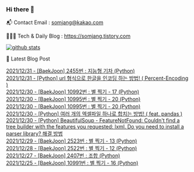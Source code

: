 ### Hi there 👋

📬  Contact Email : somjang@kakao.com

👨🏻‍💻  Tech & Daily Blog : https://somjang.tistory.com

[![github stats](https://github-readme-stats.vercel.app/api?username=SOMJANG&show_icons=true&hide_border=False)](https://somjang.tistory.com)

🤩 Latest Blog Post

[2021/12/31 - [BaekJoon] 2455번 : 지능형 기차 (Python)](https://somjang.tistory.com/entry/BaekJoon-2455%EB%B2%88-%EC%A7%80%EB%8A%A5%ED%98%95-%EA%B8%B0%EC%B0%A8-Python) <br>
[2021/12/31 - [Python] url 형식으로 한글을 인코딩 하는 방법! ( Percent-Encoding )](https://somjang.tistory.com/entry/Python-url-%ED%98%95%EC%8B%9D%EC%9C%BC%EB%A1%9C-%ED%95%9C%EA%B8%80%EC%9D%84-%EC%9D%B8%EC%BD%94%EB%94%A9-%ED%95%98%EB%8A%94-%EB%B0%A9%EB%B2%95-Percent-Encoding) <br>
[2021/12/30 - [BaekJoon] 10992번 : 별 찍기 - 17 (Python)](https://somjang.tistory.com/entry/BaekJoon-10992%EB%B2%88-%EB%B3%84-%EC%B0%8D%EA%B8%B0-17-Python) <br>
[2021/12/30 - [BaekJoon] 10995번 : 별 찍기 - 20 (Python)](https://somjang.tistory.com/entry/BaekJoon-10995%EB%B2%88-%EB%B3%84-%EC%B0%8D%EA%B8%B0-20-Python-1) <br>
[2021/12/30 - [BaekJoon] 10995번 : 별 찍기 - 20 (Python)](https://somjang.tistory.com/entry/BaekJoon-10995%EB%B2%88-%EB%B3%84-%EC%B0%8D%EA%B8%B0-20-Python) <br>
[2021/12/30 - [Python] 여러 개의 엑셀파일 하나로 합치는 방법! ( feat. pandas )](https://somjang.tistory.com/entry/Python-%EC%97%AC%EB%9F%AC-%EA%B0%9C%EC%9D%98-%EC%97%91%EC%85%80%ED%8C%8C%EC%9D%BC-%ED%95%98%EB%82%98%EB%A1%9C-%ED%95%A9%EC%B9%98%EB%8A%94-%EB%B0%A9%EB%B2%95-feat-pandas) <br>
[2021/12/30 - [Python] BeautifulSoup - FeatureNotFound: Couldn't find a tree builder with the features you requested: lxml. Do you need to install a parser library? 해결 방법](https://somjang.tistory.com/entry/Python-BeautifulSoup-FeatureNotFound-Couldnt-find-a-tree-builder-with-the-features-you-requested-lxml-Do-you-need-to-install-a-parser-library-%ED%95%B4%EA%B2%B0-%EB%B0%A9%EB%B2%95) <br>
[2021/12/29 - [BaekJoon] 2523번 : 별 찍기 - 13 (Python)](https://somjang.tistory.com/entry/BaekJoon-2523%EB%B2%88-%EB%B3%84-%EC%B0%8D%EA%B8%B0-13-Python) <br>
[2021/12/28 - [BaekJoon] 2522번 : 별 찍기 - 12 (Python)](https://somjang.tistory.com/entry/BaekJoon-2522%EB%B2%88-%EB%B3%84-%EC%B0%8D%EA%B8%B0-12-Python) <br>
[2021/12/27 - [BaekJoon] 2407번 : 조합 (Python)](https://somjang.tistory.com/entry/BaekJoon-2407%EB%B2%88-%EC%A1%B0%ED%95%A9-Python) <br>
[2021/12/25 - [BaekJoon] 10991번 : 별 찍기 - 16 (Python)](https://somjang.tistory.com/entry/BaekJoon-10991%EB%B2%88-%EB%B3%84-%EC%B0%8D%EA%B8%B0-16-Python) <br>
